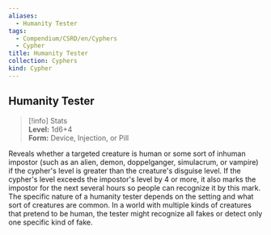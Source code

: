 ```yaml
---
aliases:
  - Humanity Tester
tags:
  - Compendium/CSRD/en/Cyphers
  - Cypher
title: Humanity Tester
collection: Cyphers
kind: Cypher
---
```

## Humanity Tester  
>[!info] Stats  
> **Level:** 1d6+4  
> **Form:** Device, Injection, or Pill
  
Reveals whether a targeted creature is human or some sort of inhuman impostor (such as an alien, demon, doppelganger, simulacrum, or vampire) if the cypher's level is greater than the creature's disguise level. If the cypher's level exceeds the impostor's level by 4 or more, it also marks the impostor for the next several hours so people can recognize it by this mark. The specific nature of a humanity tester depends on the setting and what sort of creatures are common. In a world with multiple kinds of creatures that pretend to be human, the tester might recognize all fakes or detect only one specific kind of fake.